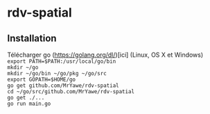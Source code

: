 # rdv-spatial

## Installation
Télécharger go (https://golang.org/dl/)[ici] (Linux, OS X et Windows)                     
`export PATH=$PATH:/usr/local/go/bin`                                                  
`mkdir ~/go`      
`mkdir ~/go/bin ~/go/pkg ~/go/src`                               
`export GOPATH=$HOME/go`                             
`go get github.com/MrYawe/rdv-spatial`                                 
`cd ~/go/src/github.com/MrYawe/rdv-spatial`               
`go get ./...`                  
`go run main.go`                                                        
